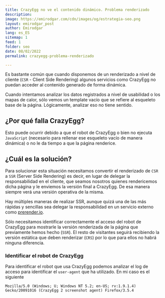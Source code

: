 ```yaml
---
title: CrazyEgg no ve el contenido dinámico. Problema renderizado
description: 
image: https://emirodgar.com/cdn/images/og/estrategia-seo.png
layout: emirodgar_post
author: Emirodgar
lang: es_ES
sitemap: 1
feed: 1
folder: seo
date: 08/02/2022
permalink: crazyegg-problema-renderizado

--- 
```


Es bastante común que cuando disponemos de un renderizado a nivel de cliente (`CSR` - Client Side Rendering) algunos servicios como CrazyEgg no puedan acceder al contenido generado de forma dinámica.

Cuando intentamos analizar los datos registrados a nivel de usabilidad o los mapas de calor, sólo vemos un template vacío que se refiere al esqueleto base de la página. Lógicamente, analizar eso no tiene sentido.

## ¿Por qué falla CrazyEgg?

Esto puede ocurrir debido a que el robot de CrazyEgg o bien no ejecuta `JavaScript` (necesario para rellenar ese esqueleto vacío de manera dinámica) o no le da tiempo a que la página renderice.

## ¿Cuál es la solución?

Para solucionar esta situación necesitamos convertir el renderizado de `CSR` a `SSR` (Server Side Rendering) es decir, en lugar de delegar la responsabilidad en el cliente, que seamos nosotros quienes rendericemos dicha página y le enviemos la versión final a CrazyEgg. De esa manera siempre verá una versión operativa de la misma.

Hay múltiples maneras de realizar SSR, aunque quizá una de las más rápidas y sencillas sea delegar la responsabilidad en un servicio externo como [prerender.io](https://prerender.io).

Sólo necesitamos identificar correctamente el acceso del robot de CrazyEgg para mostrarle la versión renderizada de la página que previamente hemos hecho (`SSR`). El resto de visitantes seguirá recibiendo la versión estática que deben renderizar (`CRS`) por lo que para ellos no habrá ninguna diferencia.

### Identificar el robot de CrazyEgg

Para identificar el robot que usa CrazyEgg podemos analizar el log de acceso para identificar el `user-agent` que ha utilizado. En mi caso es el siguiente

    Mozilla/5.0 (Windows; U; Windows NT 5.2; en-US; rv:1.9.1.4) Gecko/20091016 (CrazyEgg 2 screenshot agent) Firefox/3.5.4

<!--stackedit_data:
eyJoaXN0b3J5IjpbNzk0MTM2Mzk0LDEzNDQ4NzM1NDMsLTExOT
Y2MjE3NTBdfQ==
-->